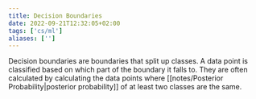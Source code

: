 ```yaml
---
title: Decision Boundaries
date: 2022-09-21T12:32:05+02:00
tags: ['cs/ml']
aliases: ['']
---
```


Decision boundaries are boundaries that split up classes. A data point is
classified based on which part of the boundary it falls to. They are often
calculated by calculating the data points where 
[[notes/Posterior Probability|posterior probability]] of at least two classes are the same.




